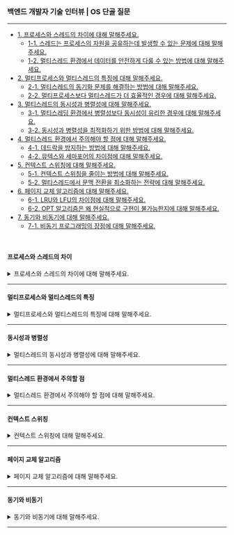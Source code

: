 ### 백엔드 개발자 기술 인터뷰 | OS 단골 질문

---

- [1. 프로세스와 스레드의 차이에 대해 말해주세요.](#프로세스와-스레드의-차이)
    - [1-1. 스레드는 프로세스의 자원을 공유하는데 발생할 수 있는 문제에 대해 말해주세요.]()
    - [1-2. 멀티스레드 환경에서 데이터를 안전하게 다룰 수 있는 방법에 대해 말해주세요.]()
- [2. 멀티프로세스와 멀티스레드의 특징에 대해 말해주세요.](#멀티프로세스와-멀티스레드의-특징)
    - [2-1. 멀티스레드의 동기화 문제를 해결하는 방법에 대해 말해주세요.]()
    - [2-2. 멀티프로세스보다 멀티스레드가 더 효율적인 경우에 대해 말해주세요.]()
- [3. 멀티스레드의 동시성과 병렬성에 대해 말해주세요.](#동시성과-병렬성)
    - [3-1. 멀티스레딩 환경에서 병렬성보다 동시성이 유리한 경우에 대해 말해주세요.]()
    - [3-2. 동시성과 병렬성을 최적화하기 위한 방법에 대해 말해주세요.]()
- [4. 멀티스레드 환경에서 주의해야 할 점에 대해 말해주세요.](#멀티스레드-환경에서-주의할-점)
    - [4-1. 데드락을 방지하는 방법에 대해 말해주세요.]()
    - [4-2. 뮤텍스와 세마포어의 차이점에 대해 말해주세요.]()
- [5. 컨텍스트 스위칭에 대해 말해주세요.](#컨텍스트-스위칭)
    - [5-1. 컨텍스트 스위칭을 줄이는 방법에 대해 말해주세요.]()
    - [5-2. 멀티스레드에서 문맥 전환을 최소화하는 전략에 대해 말해주세요.]()
- [6. 페이지 교체 알고리즘에 대해 말해주세요.](#페이지-교체-알고리즘)
    - [6-1. LRU와 LFU의 차이점에 대해 말해주세요.]()
    - [6-2. OPT 알고리즘은 왜 현실적으로 구현이 불가능한지에 대해 말해주세요.]()
- [7. 동기와 비동기에 대해 말해주세요.](#동기와-비동기)
    - [7-1. 비동기 프로그래밍의 장점에 대해 말해주세요.]()

<br>

#### 프로세스와 스레드의 차이

<details>
<summary>프로세스와 스레드의 차이에 대해 말해주세요.</summary>

- 프로세스(Process)는 실행 중인 프로그램으로, 독립된 메모리 공간(Code, Data, Heap, Stack)을 가진다.

- 스레드(Thread)는 프로세스 내에서 실행되는 작업의 단위이다.
    - Stack만 개별적으로 할당받고, Code, Data, Heap 영역을 공유한다.
    - 같은 프로세스 내에서는 스레드 간 데이터 공유가 가능하다.

<details>
<summary>⁉️ 스레드는 프로세스의 자원을 공유하는데 발생할 수 있는 문제에 대해 말해주세요.</summary>

- 스레드는 같은 프로세스 내에서 메모리(Code, Data, Heap)를 공유하기 때문에 경쟁 상태(Race Condition) 문제가 발생할 수 있다.
- 경쟁 상태(Race Condition)는 여러 스레드가 동시에 공유 데이터에 접근하여 예상치 못한 결과가 발생하는 문제이다.

</details>

<br>

<details>
<summary>⁉️ 멀티스레드 환경에서 데이터를 안전하게 다룰 수 있는 방법에 대해 말해주세요.</summary>

- 뮤텍스(Mutex)는 한 번에 하나의 스레드만 공유 데이터에 접근하도록 제한한다. (상호 배제)
- 세마포어(Semaphore)는 동시 접근 가능한 스레드 수를 제한한다.

</details>

</details>

---

#### 멀티프로세스와 멀티스레드의 특징

<details>
<summary>멀티프로세스와 멀티스레드의 특징에 대해 말해주세요.</summary>

- 멀티프로세스는 여러 개의 프로세스를 독립적으로 실행하는 방식이다.
    - 하나의 프로세스가 종료되어도 다른 프로세스에는 영향이 없다.
    - 단, 프로세스 간 데이터 공유가 어렵고, 문맥 전환 비용(Context Switching)이 크다.

- 멀티스레드는 하나의 프로세스 내부에서 여러 개의 스레드가 동시에 실행하는 방식이다.
    - 스레드 간 데이터 공유가 용이하지만, 동기화 문제가 발생할 가능성이 있다.

<details>
<summary>⁉️ 멀티스레드의 동기화 문제를 해결하는 방법에 대해 말해주세요.</summary>

- 락(Lock)을 사용하여 특정 자원에 대해 한 번에 하나의 스레드만 접근하도록 제한한다.
- 세마포어(Semaphore)를 사용하여 동시에 접근 가능한 스레드 수를 조정한다.

</details>

<br>

<details>
<summary>⁉️ 멀티프로세스보다 멀티스레드가 더 효율적인 경우에 대해 말해주세요.</summary>

- 같은 메모리를 공유해야 하는 경우로 웹 서버, 게임 엔진, 실시간 애플리케이션을 사용할 때 효율적이다.
- 문맥 전환 비용이 큰 경우로 멀티프로세스보다 멀티스레드는 문맥 전환(Context Switching) 비용이 적다.
- I/O 작업이 적고, 연산이 집중된 경우로 멀티스레드가 더 빠른 실행 속도를 가진다.

</details>

</details>

---

#### 동시성과 병렬성

<details>
<summary>멀티스레드의 동시성과 병렬성에 대해 말해주세요.</summary>

- 동시성(Concurrency)은 싱글 코어에서 여러 개의 작업을 번갈아가며 실행하는, 논리적 동시 실행 방식이다.
    - 웹 서버가 여러 요청을 번갈아 처리한다.

- 병렬성(Parallelism)은 멀티 코어에서 여러 개의 작업을 물리적으로 동시에 실행하는 방식이다.
    - 데이터 분석 작업을 여러 코어에서 동시에 수행한다.

<details>
<summary>⁉️ 멀티스레딩 환경에서 병렬성보다 동시성이 유리한 경우에 대해 말해주세요.</summary>

- 싱글 코어 환경에서는 병렬성 대신 동시성을 사용해야 한다.
- I/O 작업이 많은 경우에는 동시성이 더 유리하다.
    - 예를 들어, 웹 서버의 경우로 클라이언트 요청을 순차적으로 처리하는 것보다 동시 실행이 더 효과적이다.

</details>

<br>

<details>
<summary>⁉️ 동시성과 병렬성을 최적화하기 위한 방법에 대해 말해주세요.</summary>

- 스레드 풀(Thread Pool)을 사용하여 불필요한 스레드 생성 및 삭제를 방지하여 성능을 최적화한다.
- 비동기 프로그래밍(Async Programming)을 적용하여 필요할 때만 작업을 수행하도록 한다.
- 작업을 적절히 분할하도록 연산을 여러 스레드로 나눠서 실행한다.

</details>

</details>

---

#### 멀티스레드 환경에서 주의할 점

<details>
<summary>멀티스레드 환경에서 주의해야 할 점에 대해 말해주세요.</summary>

- 멀티스레드 환경에서 발생할 수 있는 문제점:
    - 경쟁 상태(Race Condition)로 여러 스레드가 동시에 공유 데이터에 접근하면 예상치 못한 결과가 발생할 수 있다.
    - 데드락(Deadlock) 상태로 두 개 이상의 스레드가 서로 자원을 점유한 상태에서 무한 대기할 수 있다.
    - 교착 상태(Starvation)로 특정 스레드가 계속해서 자원을 할당받지 못하고 대기하는 상태가 발생할 수 있다.

- 문제점 해결 방법:
    - 뮤텍스(Mutex)는 한 번에 하나의 스레드만 공유 자원에 접근 가능하도록 한다.
    - 세마포어(Semaphore)는 동시에 접근 가능한 스레드 개수를 제한한다.
    - 스핀락(Spinlock)은 바쁜 대기 방식으로 CPU 사용률을 최적화한다.

<details>
<summary>⁉️ 데드락을 방지하는 방법에 대해 말해주세요.</summary>

- 데드락 발생 조건 (Coffman's 조건): 아래 4가지 조건이 동시에 만족하면 데드락(Deadlock)이 발생한다.
    - 상호 배제(Mutual Exclusion)는 자원을 한 번에 하나의 프로세스만 사용 가능하도록 하는 상태이다.
    - 점유 대기(Hold and wait)는 자원을 점유한 상태에서 추가 자원을 기다리는 상태이다.
    - 비선점(No Preemption)은 다른 프로세스가 점유한 자원을 강제로 빼앗을 수 없는 상태이다.
    - 순환 대기(Circular Wait)는 프로세스들이 원형으로 자원을 대기하는 구조이다.

- 데드락 방지 방법:
    - 상호 배제 조건 제거(자원 공유)로 여러 개의 프로세스가 동시에 사용할 수 있도록 자원을 공유하면 데드락을 방지할 수 있다.
    - 점유 대기 조건 제거(자원 요청 전부 완료 후 실행)로 프로세스가 실행되기 전에 필요한 모든 자원을 한 번에 할당하여 점유 대기 상태를 만들지 않는다.
        - 하지만 자원의 활용률이 낮아지고, 요청하지 않을 자원까지 할당될 가능성이 있다.
    - 비선점 조건 제거(자원 회수)로 자원을 점유한 프로세스가 추가 자원을 요청하면 기존 자원을 반납하도록 한다.
        - 하지만 일부 프로세스가 자원을 얻지 못하고 계속 실행되지 않는 기아 상태가 발생할 가능성이 있다.
    - 순환 대기 조건 제거(자원 순서 지정)는 모든 자원에 고유한 우선순위(번호)를 부여하여 순서대로만 요청할 수 있도록 한다.
    - 은행가 알고리즘으로 데드락 회피 기법 중 하나로, 자원의 할당을 신중하게 관리하여 데드락을 방지하는 알고리즘이다.
        - 각 프로세스가 필요한 자원의 최대량을 선언하고, 안전 상태인 경우에만 자원을 할당한다.

</details>

<br>

<details>
<summary>⁉️ 뮤텍스와 세마포어의 차이점에 대해 말해주세요.</summary>

- 뮤텍스(Mutex)는 한 번에 하나의 스레드만 공유 자원에 접근할 수 있도록 하는 락(Lock) 기법이다.
- 세마포어(Semaphore)는 동시에 접근 가능한 스레드의 개수를 지정할 수 있는 기법이다.

- 뮤텍스는 값으로 0 또는 1을 사용하는 이진 세마포인 반면, 세마포어는 값으로 0 이상을 사용한다.
- 뮤텍스는 단일 스레드 접근을 제한하는 목적이지만, 세마포어는 여러 개의 스레드 동시 접근이 가능한 동기화가 목적이다.
- 뮤텍스는 락을 획득한 스레드만 해제 가능하지만, 세마포어는 소유권이 없어 다른 스레드도 해제가 가능하다.

</details>

</details>

---

#### 컨텍스트 스위칭

<details>
<summary>컨텍스트 스위칭에 대해 말해주세요.</summary>

-

<details>
<summary>⁉️ 컨텍스트 스위칭을 줄이는 방법에 대해 말해주세요.</summary>

-

</details>

<br>

<details>
<summary>⁉️ 멀티스레드에서 문맥 전환을 최소화하는 전략에 대해 말해주세요.</summary>

-

</details>

</details>

---

#### 페이지 교체 알고리즘

<details>
<summary>페이지 교체 알고리즘에 대해 말해주세요.</summary>

-

<details>
<summary>⁉️ LRU와 LFU의 차이점에 대해 말해주세요.</summary>

-

</details>

<br>

<details>
<summary>⁉️ OPT 알고리즘은 왜 현실적으로 구현이 불가능한지에 대해 말해주세요.</summary>

-

</details>

</details>

---

#### 동기와 비동기

<details>
<summary>동기와 비동기에 대해 말해주세요.</summary>

-

<details>
<summary>⁉️ 비동기 프로그래밍의 장점에 대해 말해주세요.</summary>

-

</details>

</details>

---
